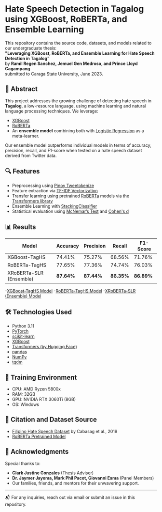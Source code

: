 # Hate Speech Detection in Tagalog using XGBoost, RoBERTa, and Ensemble Learning

This repository contains the source code, datasets, and models related to our undergraduate thesis:  
**"Leveraging XGBoost, RoBERTa, and Ensemble Learning for Hate Speech Detection in Tagalog"**  
by **Ramil Regen Sanchez, Jemuel Gen Medroso, and Prince Lloyd Cagampang**  
submitted to Caraga State University, June 2023.

## 📌 Abstract

This project addresses the growing challenge of detecting hate speech in **Tagalog**, a low-resource language, using machine learning and natural language processing techniques. We leverage:

- [XGBoost](https://xgboost.readthedocs.io/en/stable/)
- [RoBERTa](https://huggingface.co/docs/transformers/model_doc/roberta)
- An **ensemble model** combining both with [Logistic Regression](https://scikit-learn.org/stable/modules/linear_model.html#logistic-regression) as a meta-learner.

Our ensemble model outperforms individual models in terms of accuracy, precision, recall, and F1-score when tested on a hate speech dataset derived from Twitter data.

## 🔍 Features

- Preprocessing using [Pinoy Tweetokenize](https://github.com/jcblaisecruz02/pinoy-tweetokenize)
- Feature extraction via [TF-IDF Vectorization](https://scikit-learn.org/stable/modules/generated/sklearn.feature_extraction.text.TfidfVectorizer.html)
- Transfer learning using pretrained [RoBERTa](https://huggingface.co/transformers/model_doc/roberta.html) models via the [Transformers library](https://huggingface.co/transformers/)
- Ensemble Learning with [StackingClassifier](https://scikit-learn.org/stable/modules/generated/sklearn.ensemble.StackingClassifier.html)
- Statistical evaluation using [McNemar’s Test](https://en.wikipedia.org/wiki/McNemar%27s_test) and [Cohen's d](https://en.wikipedia.org/wiki/Effect_size#Cohen's_d)


## 📊 Results

| Model             | Accuracy | Precision | Recall | F1-Score |
|------------------|----------|-----------|--------|----------|
| XGBoost-TagHS     | 74.41%   | 75.27%    | 68.56% | 71.76%   |
| RoBERTa-TagHS     | 77.65%   | 77.36%    | 74.74% | 76.03%   |
| XRoBERTa-SLR (Ensemble) | **87.64%** | **87.44%** | **86.35%** | **86.89%** |

-[XGBoost-TagHS Model](https://huggingface.co/ramgensanchez/XGBoost-Tagalog-Hate-Speech)
-[RoBERTa-TagHS Model](https://huggingface.co/ramgensanchez/RoBERTa-Tagalog-Hate-Speech)
-[XRoBERTa-SLR (Ensemble) Model](https://huggingface.co/ramgensanchez/XRoBERTa-SLR-Tagalog-Hate-Speech)

## 🛠️ Technologies Used

- Python 3.11
- [PyTorch](https://pytorch.org/)
- [scikit-learn](https://scikit-learn.org/)
- [XGBoost](https://xgboost.ai/)
- [Transformers (by Hugging Face)](https://huggingface.co/transformers/)
- [pandas](https://pandas.pydata.org/)
- [NumPy](https://numpy.org/)
- [tqdm](https://tqdm.github.io/)

## 🧪 Training Environment

- CPU: AMD Ryzen 5800x
- RAM: 32GB
- GPU: NVIDIA RTX 3060Ti (8GB)
- OS: Windows

## 🔗 Citation and Dataset Source

- [Filipino Hate Speech Dataset](https://huggingface.co/datasets/jcblaise/filipino-hate-speech) by Cabasag et al., 2019
- [RoBERTa Pretrained Model](https://huggingface.co/models)

## 🤝 Acknowledgments

Special thanks to:

- **Clark Justine Gonzales** (Thesis Adviser)
- **Dr. Jaymer Jayoma, Mark Phil Pacot, Giovanni Esma** (Panel Members)
- Our families, friends, and mentors for their unwavering support.

---

📬 For any inquiries, reach out via email or submit an issue in this repository.

